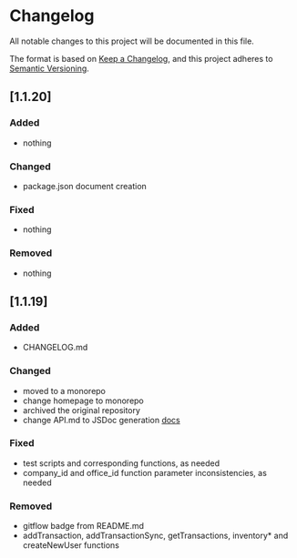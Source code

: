 # Changelog

All notable changes to this project will be documented in this file.

The format is based on [Keep a Changelog](https://keepachangelog.com/en/1.0.0/), and this project adheres to [Semantic Versioning](https://semver.org/spec/v2.0.0.html).

## [1.1.20]

### Added
- nothing

### Changed
- package.json document creation

### Fixed
- nothing

### Removed
- nothing

## [1.1.19]

### Added
- CHANGELOG.md

### Changed
- moved to a monorepo
- change homepage to monorepo
- archived the original repository
- change API.md to JSDoc generation [docs](./docs/index.html)

### Fixed
- test scripts and corresponding functions, as needed
- company_id and office_id function parameter inconsistencies, as needed

### Removed
- gitflow badge from README.md
- addTransaction, addTransactionSync, getTransactions, inventory* and createNewUser functions